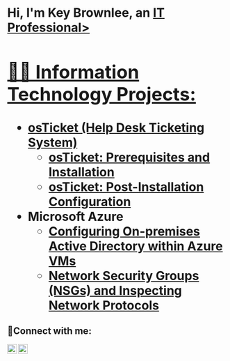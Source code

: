 <h1>Hi, I'm Key Brownlee, an <a href="https://linkedin.com/in/key-brownlee">IT Professional>

  
  
<h2>👨‍💻 Information Technology Projects:</h2>

- <b>osTicket (Help Desk Ticketing System)</b>
  - [osTicket: Prerequisites and Installation](https://github.com/keybrownlee/osticket-prereqs)
  - [osTicket: Post-Installation Configuration](https://github.com/keybrownlee/post-install-config)
- <b>Microsoft Azure</b>
  - [Configuring On-premises Active Directory within Azure VMs](https://github.com/keybrownlee/configure-ad)
  - [Network Security Groups (NSGs) and Inspecting Network Protocols](https://github.com/keybrownlee/azure-network-protocols)

<h2>🤳Connect with me:</h2>

[<img align="left" alt="Key | LinkedIn" width="22px" src="https://cdn.jsdelivr.net/npm/simple-icons@v3/icons/linkedin.svg" />][linkedin]
[<img align="left" alt="Key | Instagram" width="22px" src="https://cdn.jsdelivr.net/npm/simple-icons@v3/icons/instagram.svg" />][instagram]

[instagram]: https://www.instagram.com/@the_keyprinciple
[linkedin]: https://linkedin.com/in/key-brownlee
